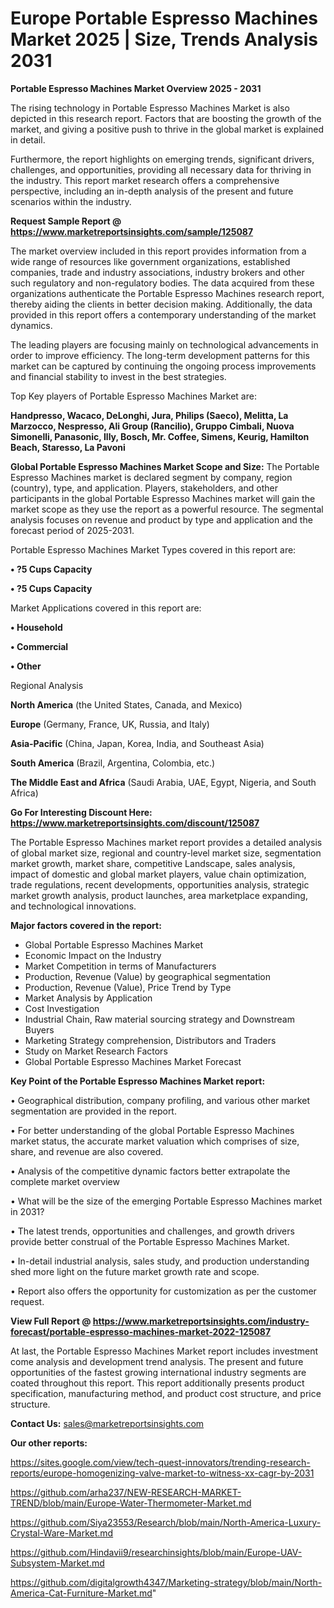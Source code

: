 # Europe Portable Espresso Machines Market 2025 | Size, Trends Analysis 2031

<Strong> Portable Espresso Machines Market Overview 2025 - 2031</strong>

The rising technology in Portable Espresso Machines Market is also depicted in this research report. Factors that are boosting the growth of the market, and giving a positive push to thrive in the global market is explained in detail.

Furthermore, the report highlights on emerging trends, significant drivers, challenges, and opportunities, providing all necessary data for thriving in the industry. This report market research offers a comprehensive perspective, including an in-depth analysis of the present and future scenarios within the industry.

<strong>Request Sample Report @ <a href=https://www.marketreportsinsights.com/sample/125087>https://www.marketreportsinsights.com/sample/125087</a></strong>

The market overview included in this report provides information from a wide range of resources like government organizations, established companies, trade and industry associations, industry brokers and other such regulatory and non-regulatory bodies. The data acquired from these organizations authenticate the Portable Espresso Machines research report, thereby aiding the clients in better decision making. Additionally, the data provided in this report offers a contemporary understanding of the market dynamics.

The leading players are focusing mainly on technological advancements in order to improve efficiency. The long-term development patterns for this market can be captured by continuing the ongoing process improvements and financial stability to invest in the best strategies.

Top Key players of Portable Espresso Machines Market are:

<strong>Handpresso, Wacaco, DeLonghi, Jura, Philips (Saeco), Melitta, La Marzocco, Nespresso, Ali Group (Rancilio), Gruppo Cimbali, Nuova Simonelli, Panasonic, Illy, Bosch, Mr. Coffee, Simens, Keurig, Hamilton Beach, Staresso, La Pavoni</strong>

<strong><b>Global Portable Espresso Machines Market Scope and Size:</b></strong>
The Portable Espresso Machines market is declared segment by company, region (country), type, and application. Players, stakeholders, and other participants in the global Portable Espresso Machines market will gain the market scope as they use the report as a powerful resource. The segmental analysis focuses on revenue and product by type and application and the forecast period of 2025-2031.

Portable Espresso Machines Market Types covered in this report are:

<strong>• ?5 Cups Capacity

• ?5 Cups Capacity</strong>

Market Applications covered in this report are:

<strong>• Household

• Commercial

• Other</strong> 

Regional Analysis

<strong>North America</strong> (the United States, Canada, and Mexico)

<strong>Europe</strong> (Germany, France, UK, Russia, and Italy)

<strong>Asia-Pacific</strong> (China, Japan, Korea, India, and Southeast Asia)

<strong>South America</strong> (Brazil, Argentina, Colombia, etc.)

<strong>The Middle East and Africa</strong> (Saudi Arabia, UAE, Egypt, Nigeria, and South Africa)

<strong>Go For Interesting Discount Here: <a href=https://www.marketreportsinsights.com/discount/125087>https://www.marketreportsinsights.com/discount/125087</a></strong>

The Portable Espresso Machines market report provides a detailed analysis of global market size, regional and country-level market size, segmentation market growth, market share, competitive Landscape, sales analysis, impact of domestic and global market players, value chain optimization, trade regulations, recent developments, opportunities analysis, strategic market growth analysis, product launches, area marketplace expanding, and technological innovations.

<strong><b>Major factors covered in the report:</b></strong>
<ul>
  <li>Global Portable Espresso Machines Market </li>
  <li>Economic Impact on the Industry</li>
  <li>Market Competition in terms of Manufacturers</li>
  <li>Production, Revenue (Value) by geographical segmentation</li>
  <li>Production, Revenue (Value), Price Trend by Type</li>
  <li>Market Analysis by Application</li>
  <li>Cost Investigation</li>
  <li>Industrial Chain, Raw material sourcing strategy and Downstream Buyers</li>
  <li>Marketing Strategy comprehension, Distributors and Traders</li>
  <li>Study on Market Research Factors</li>
  <li>Global Portable Espresso Machines Market Forecast</li>
</ul>

<strong><b>Key Point of the Portable Espresso Machines Market report:</b></strong>

• Geographical distribution, company profiling, and various other market segmentation are provided in the report.

• For better understanding of the global Portable Espresso Machines market status, the accurate market valuation which comprises of size, share, and revenue are also covered.

• Analysis of the competitive dynamic factors better extrapolate the complete market overview

• What will be the size of the emerging Portable Espresso Machines market in 2031?

• The latest trends, opportunities and challenges, and growth drivers provide better construal of the Portable Espresso Machines Market.

• In-detail industrial analysis, sales study, and production understanding shed more light on the future market growth rate and scope.

• Report also offers the opportunity for customization as per the customer request.

<strong><b>View Full Report @ <a href=https://www.marketreportsinsights.com/industry-forecast/portable-espresso-machines-market-2022-125087>https://www.marketreportsinsights.com/industry-forecast/portable-espresso-machines-market-2022-125087</a></b></strong>


At last, the Portable Espresso Machines Market report includes investment come analysis and development trend analysis. The present and future opportunities of the fastest growing international industry segments are coated throughout this report. This report additionally presents product specification, manufacturing method, and product cost structure, and price structure.

<strong>Contact Us:</strong>
sales@marketreportsinsights.com

<strong>Our other reports:</strong>

<a href=https://sites.google.com/view/tech-quest-innovators/trending-research-reports/europe-homogenizing-valve-market-to-witness-xx-cagr-by-2031>https://sites.google.com/view/tech-quest-innovators/trending-research-reports/europe-homogenizing-valve-market-to-witness-xx-cagr-by-2031</a>

<a href=https://github.com/arha237/NEW-RESEARCH-MARKET-TREND/blob/main/Europe-Water-Thermometer-Market.md>https://github.com/arha237/NEW-RESEARCH-MARKET-TREND/blob/main/Europe-Water-Thermometer-Market.md</a>

<a href=https://github.com/Siya23553/Research/blob/main/North-America-Luxury-Crystal-Ware-Market.md>https://github.com/Siya23553/Research/blob/main/North-America-Luxury-Crystal-Ware-Market.md</a>

<a href=https://github.com/Hindavii9/researchinsights/blob/main/Europe-UAV-Subsystem-Market.md>https://github.com/Hindavii9/researchinsights/blob/main/Europe-UAV-Subsystem-Market.md</a>

<a href=https://github.com/digitalgrowth4347/Marketing-strategy/blob/main/North-America-Cat-Furniture-Market.md>https://github.com/digitalgrowth4347/Marketing-strategy/blob/main/North-America-Cat-Furniture-Market.md</a>"
